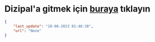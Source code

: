 # Dizipal'a gitmek için [buraya](None) tıklayın
    
```json
{
    "last_update": "28-08-2023 01:40:38",
    "url": "None"
}
```